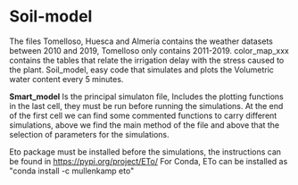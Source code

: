 # Soil-model
The files Tomelloso, Huesca and Almeria contains the weather datasets between 2010 and 2019, Tomelloso only contains 2011-2019.
color_map_xxx contains the tables that relate the irrigation delay with the stress caused to the plant.
Soil_model, easy code that simulates and plots the Volumetric water content every 5 minutes.

**Smart_model** Is the principal simulaton file, Includes the plotting functions in the last cell, they must be run before running the simulations. At the end of the first cell we can find some commented functions to carry different simulations, above we find the main method of the file and above that the selection of parameters for the simulations.

Eto package must be installed before the simulations, the instructions can be found in https://pypi.org/project/ETo/
For Conda, ETo can be installed as "conda install -c mullenkamp eto"
